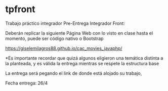 # tpfront

Trabajo práctico integrador
Pre-Entrega Integrador Front:


Deberán replicar la siguiente Página Web con lo visto en clase hasta el momento, puede ser código nativo o Bootstrap


https://giselemilagros88.github.io/cac_movies_javaphp/


*Es importante recordar que quizá algunos eligieron una temática distinta a la planteada, y es válida la entrega mientras se respete la estructura base


La entrega será pegando el link de donde está alojado su trabajo,




Fecha entrega: 26/4
